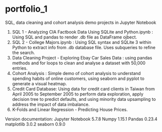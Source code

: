 # portfolio_1
SQL, data cleaning and cohort analysis demo projects in Jupyter Notebook

1. SQL 1 - Analyzing CIA Factbook Data Using SQLite and Python.ipynb : Using SQL and pandas to render .db file as DataFrame ojbect.
2. SQL 2 - College Majors.ipynb : Using SQL syntax and SQLite 3 within Python to extract info from .db database file.  Uses subqueries to refine the search.
3. Data Cleaning Project - Exploring Ebay Car Sales Data : using pandas methods and for loops to clean and analyse a dataset with 50,000 entries.
4. Cohort Analysis : Simple demo of cohort analysis to understand spending habits of online customers, using seaborn and pyplot to generate a visual heatmap.
5. Credit Card Database: Using data for credit card clients in Taiwan from April 2005 to September 2005 to perform data exploration, apply decision tree to predict defaults, and using minority data upsampling to address the impact of data imbalance.
6. K-Folds and Linear Regression - Predicting House Prices.

Version documentation:
Jupyter Notebook 5.7.8
Numpy 1.15.1
Pandas 0.23.4
matplotlib 3.0.2
seaborn 0.9.0
